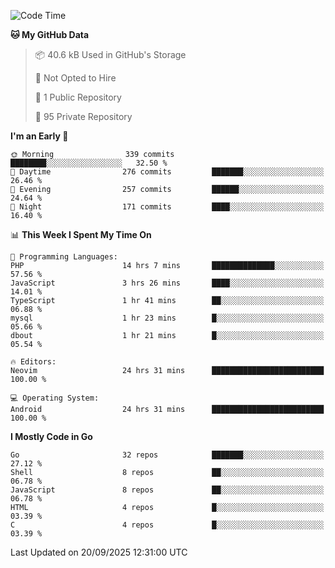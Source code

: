 
<!--START_SECTION:waka-->
![Code Time](http://img.shields.io/badge/Code%20Time-6%2C291%20hrs%2020%20mins-blue)

**🐱 My GitHub Data** 

> 📦 40.6 kB Used in GitHub's Storage 
 > 
> 🚫 Not Opted to Hire
 > 
> 📜 1 Public Repository 
 > 
> 🔑 95 Private Repository 
 > 
**I'm an Early 🐤** 

```text
🌞 Morning                339 commits         ████████░░░░░░░░░░░░░░░░░   32.50 % 
🌆 Daytime                276 commits         ███████░░░░░░░░░░░░░░░░░░   26.46 % 
🌃 Evening                257 commits         ██████░░░░░░░░░░░░░░░░░░░   24.64 % 
🌙 Night                  171 commits         ████░░░░░░░░░░░░░░░░░░░░░   16.40 % 
```


📊 **This Week I Spent My Time On** 

```text
💬 Programming Languages: 
PHP                      14 hrs 7 mins       ██████████████░░░░░░░░░░░   57.56 % 
JavaScript               3 hrs 26 mins       ████░░░░░░░░░░░░░░░░░░░░░   14.01 % 
TypeScript               1 hr 41 mins        ██░░░░░░░░░░░░░░░░░░░░░░░   06.88 % 
mysql                    1 hr 23 mins        █░░░░░░░░░░░░░░░░░░░░░░░░   05.66 % 
dbout                    1 hr 21 mins        █░░░░░░░░░░░░░░░░░░░░░░░░   05.54 % 

🔥 Editors: 
Neovim                   24 hrs 31 mins      █████████████████████████   100.00 % 

💻 Operating System: 
Android                  24 hrs 31 mins      █████████████████████████   100.00 % 
```

**I Mostly Code in Go** 

```text
Go                       32 repos            ███████░░░░░░░░░░░░░░░░░░   27.12 % 
Shell                    8 repos             ██░░░░░░░░░░░░░░░░░░░░░░░   06.78 % 
JavaScript               8 repos             ██░░░░░░░░░░░░░░░░░░░░░░░   06.78 % 
HTML                     4 repos             █░░░░░░░░░░░░░░░░░░░░░░░░   03.39 % 
C                        4 repos             █░░░░░░░░░░░░░░░░░░░░░░░░   03.39 % 
```




 Last Updated on 20/09/2025 12:31:00 UTC
<!--END_SECTION:waka-->
